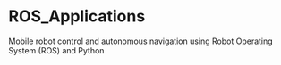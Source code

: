 # ROS_Applications
Mobile robot control and autonomous navigation using Robot Operating System (ROS) and Python
